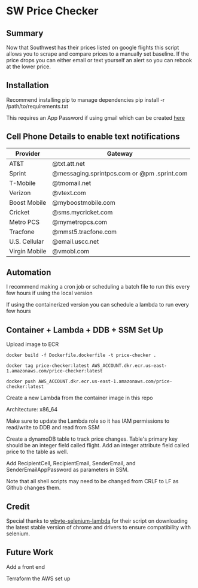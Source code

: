 # SW Price Checker

## Summary
Now that Southwest has their prices listed on google flights this script allows you to scrape and compare prices to a manually set baseline. If the price drops you can either email or text yourself an alert so you can rebook at the lower price.

## Installation
Recommend installing pip to manage dependencies
pip install -r /path/to/requirements.txt

This requires an App Password if using gmail which can be created [here](https://myaccount.google.com/apppasswords)

## Cell Phone Details to enable text notifications
|Provider|Gateway|
|--------|-------|
|AT&T|@txt.att.net|
|Sprint|@messaging.sprintpcs.com or @pm .sprint.com|
|T-Mobile|@tmomail.net|
|Verizon|@vtext.com|
|Boost Mobile|@myboostmobile.com|
|Cricket|@sms.mycricket.com|
|Metro PCS|@mymetropcs.com|
|Tracfone|@mmst5.tracfone.com|
|U.S. Cellular|@email.uscc.net|
|Virgin Mobile|@vmobl.com|

## Automation
I recommend making a cron job or scheduling a batch file to run this every few hours if using the local version

If using the containerized version you can schedule a lambda to run every few hours

## Container + Lambda + DDB + SSM Set Up
Upload image to ECR

```
docker build -f Dockerfile.dockerfile -t price-checker .

docker tag price-checker:latest AWS_ACCOUNT.dkr.ecr.us-east-1.amazonaws.com/price-checker:latest

docker push AWS_ACCOUNT.dkr.ecr.us-east-1.amazonaws.com/price-checker:latest
```

Create a new Lambda from the container image in this repo

Architecture: x86_64

Make sure to update the Lambda role so it has IAM permissions to read/write to DDB and read from SSM

Create a dynamoDB table to track price changes. Table's primary key should be an integer field called flight. Add an integer attribute field called price to the table as well.

Add RecipientCell, RecipientEmail, SenderEmail, and SenderEmailAppPassword as parameters in SSM.

Note that all shell scripts may need to be changed from CRLF to LF as Github changes them.

## Credit
Special thanks to [wbyte-selenium-lambda](https://github.com/wbytedev/wbyte-selenium-lambda/blob/main/src/chrome-installer.sh) for their script on downloading the latest stable version of chrome and drivers to ensure compatibility with selenium.

## Future Work
Add a front end

Terraform the AWS set up
